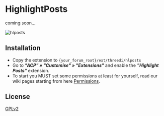 # HighlightPosts
coming soon...

![hlposts](https://user-images.githubusercontent.com/15745936/35156321-d02326ba-fd30-11e7-9a9e-2ccceeb70950.png)

## Installation
- Copy the extension to `{your_forum_root}/ext/threedi/hlposts`
- Go to ***"ACP" » "Customise" » "Extensions"*** and enable the ***"Highlight Posts"*** extension.
- To start you MUST set some permissions at least for yourself, read our wiki pages starting from here [Permissions](https://github.com/3D-I/HighlightPosts/wiki/ACP-Permissions).

## License
[GPLv2](license.txt)

